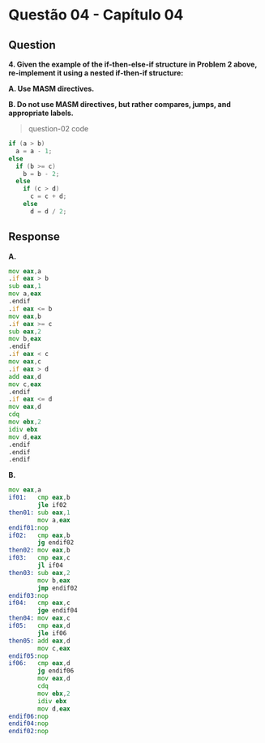 # Questão 04 - Capítulo 04

## Question

**<p>4.  Given the example of the if-then-else-if structure in Problem 2 above, re-implement it using a nested if-then-if structure:</p>**

**<p>A. Use MASM directives.</p>**
**<p>B. Do not use MASM directives, but rather compares, jumps, and appropriate labels.</p>**

> question-02 code
```c
if (a > b)
  a = a - 1;
else 
  if (b >= c)
    b = b - 2;
  else
    if (c > d)
      c = c + d;
    else
      d = d / 2;
```

## Response

**A.**
```asm
mov eax,a
.if eax > b
sub eax,1
mov a,eax
.endif
.if eax <= b
mov eax,b
.if eax >= c
sub eax,2
mov b,eax
.endif
.if eax < c
mov eax,c
.if eax > d
add eax,d
mov c,eax
.endif
.if eax <= d
mov eax,d
cdq
mov ebx,2
idiv ebx
mov d,eax
.endif
.endif
.endif
```

**B.**
```asm
mov eax,a
if01:   cmp eax,b
        jle if02
then01: sub eax,1
        mov a,eax
endif01:nop
if02:   cmp eax,b
        jg endif02
then02: mov eax,b
if03:   cmp eax,c
        jl if04
then03: sub eax,2
        mov b,eax
        jmp endif02
endif03:nop
if04:   cmp eax,c
        jge endif04
then04: mov eax,c
if05:   cmp eax,d
        jle if06
then05: add eax,d
        mov c,eax
endif05:nop
if06:   cmp eax,d
        jg endif06
        mov eax,d
        cdq
        mov ebx,2
        idiv ebx
        mov d,eax
endif06:nop
endif04:nop
endif02:nop
```
